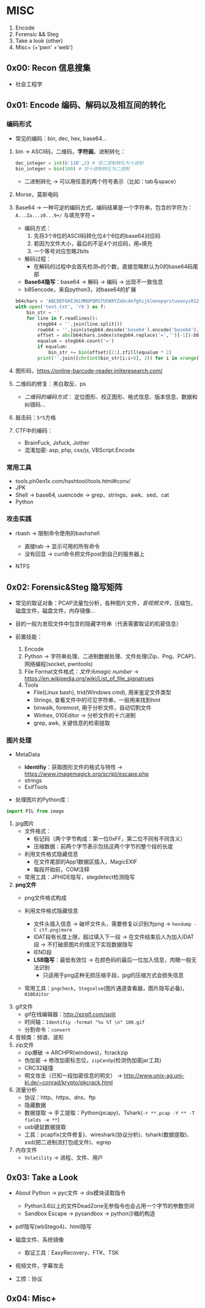 # MISC

1. Encode
2. Forensic && Steg
3. Take a look (other)
4. Misc+ (+'pwn' +'web')

## 0x00: Recon 信息搜集

- 社会工程学

## 0x01: Encode 编码、解码以及相互间的转化

### 编码形式

- 常见的编码：bin, dec, hex, base64...

1. bin &rarr; ASCII码，二维码，**字符画**。进制转化：
    ```python
    dec_integer = int(b'110',2) # 将二进制转化为十进制
    bin_integer = bin(100) # 将十进制转化为二进制
    ```
    - 二进制转化 &rarr; 可以用任意的两个符号表示（比如：tab与space）

2. Morse，莫斯电码

3. Base64 &rarr; 一种可逆的编码方式，编码结果是一个字符串，包含的字符为：`A...Za...z0...9+/` 与填充字符 `=`
    - 编码方式：
        1. 先将3个8位的ASCII码转化位4个6位的base64对应码
        2. 若因为文件大小，最后的不足4个对应码，用`=`填充
        3. 一个等号对应忽略2bits
    - 解码过程：
        - 在解码的过程中会首先检测`=`的个数，直接忽略默认为0的base64码尾部
    - **Base64隐写**：base64 &rarr; 解码 &rarr; 编码 &rarr; 出现不一致信息
    - b85encode，来自python3，对base64的扩展
    ```python
    b64chars = 'ABCDEFGHIJKLMNOPQRSTUVWXYZabcdefghijklmnopqrstuvwxyz0123456789+/'
    with open('text.txt', 'rb') as f:
        bin_str = ''
        for line in f.readlines():
            stegb64 = ''.join(line.split())
            rowb64 = ''.join(stegb64.decode('base64').encode('base64').split())
            offset = abs(b64chars.index(stegb64.replace('=','')[-1])-b64chars.index(rowb64.replace('=','')[-1]))
            equalum = stegb64.count('=')
            if equalum:
                bin_str += bin(offset)[2:].zfill(equalum * 2)
            print(''.join([chr(int(bin_str[i:i+8], 2)) for i in xrange(0, len(bin_str), 8)]))
    ```
4. 图形码，https://online-barcode-reader.inliteresearch.com/

5. 二维码的修复：黑白取反、ps
    - *二维码的编码方式*： 定位图形、校正图形、格式信息、版本信息、数据和纠错码...

6. 敲击码：`5*5`方格

7. CTF中的编码：
    - BrainFuck, Jsfuck, Jother
    - 混淆加密: asp, php, css/js, VBScript.Encode

### 常用工具

- tools.ph0en1x.com/hashtool/tools.html#conv/
- JPK
- Shell &rarr; base64, uuencode &rarr; grep、strings、awk、sed、cat
- Python

### 攻击实践

- rbash &rarr; 限制命令使用的bashshell
    - 直接tab &rarr; 显示可用的所有命令
    - 没有回显 &rarr; curl命令把文件post到自己的服务器上

- NTFS

## 0x02: Forensic&Steg 隐写矩阵

- 常见的取证对象：PCAP流量包分析，各种图片文件，*音视频文件*，压缩包，磁盘文件，磁盘文件，内存镜像...

- 目的一般为发现文件中包含的隐藏字符串（代表需要取证的机密信息）

- 前置技能：
    1. Encode
    2. Python &rarr; 字符串处理、二进制数据处理、文件处理(Zip、Png、PCAP)、网络编程(socket, pwntools)
    3. File Format文件格式：*文件头magic number* &rarr; https://en.wikipedia.org/wiki/List_of_file_signatrues
    4. Tools
        - File(Linux bash), trid(Windows cmd), 用来鉴定文件类型
        - Strings, 查看文件中的可见字符串，一般用来找到hint
        - binwalk, foremost, 用于分析文件，自动切割文件
        - Winhex, 010Editor &rarr; 分析文件的十六进制
        - grep, awk, 关键信息的检索提取

### 图片处理

- MetaData
    - **Identifiy**：获取图形文件的格式与特性 &rarr; https://www.imagemagick.org/script/escape.php
    - strings
    - ExifTools

- 处理图片的Python库：
```Python
import PIL from image
```

1. jpg图片
    - 文件格式：
        - 标记码（两个字节构成：第一位0xFF，第二位不同有不同含义）
        - 压缩数据：前两个字节表示包括这两个字节的整个段的长度
    - 利用文件格式隐藏信息
        - 在文件尾部的App1数据区插入，MagicEXIF
        - 每段开始前，COM注释
    - 常用工具：JPHIDE隐写，stegdetect检测隐写
2. **png文件**
    - png文件格式构成

    - 利用文件格式隐藏信息
        - 文件头插入信息 &rarr; 破坏文件头，需要修复以识别为png &rarr; `hexdump -C ctf.png|more`
        - IDAT段有长度上限，超过填入下一段 &rarr; 在文件结束后人为加入IDAT段 &rarr; 不打破原图片的情况下实现数据隐写
        - IEND段
        - **LSB隐写**：最低有效位 &rarr; 在颜色码的最后一位加入信息，肉眼一般无法识别
            - 只适用于png这种无损压缩手段，jpg的压缩方式会损失信息
    - 常用工具：`pngcheck`，`Stegsolve`(图片通道查看器，图片隐写必备)，`010Editor`
3. gif文件
    - gif在线编辑器：http://ezgif.com/split
    - 时间轴：`Identifiy -format "%s %T \n" 100.gif`
    - 分割命令：`convert`
4. 音频类：频谱、波形
5. zip文件
    - zip爆破 &rarr; ARCHPR(windows)，fcrackzip
    - 伪加密 &rarr; 修改加密标志位，`zipCenOp`(检测伪加密jar工具)
    - CRC32碰撞
    - 明文攻击（已知一段加密信息的明文） &rarr; http://www.unix-ag.uni-kl.de/~conrad/krypto/pkcrack.html
6. 流量分析
    - 协议：http、https、dns、ftp
    - 隐藏数据
    - 数据提取 &rarr; 手工提取：Python(pcapy)、Tshark(`-r **.pcap -Y ** -T fields -e **`)
    - usb键鼠数据提取
    - 工具：pcapfix(文件修复)、wireshark(协议分析)、tshark(数据提取)、xxd(把二进制流打包成文件)、egrep
7. 内存文件
    - `Volatility` &rarr; 进程、文件、用户

## 0x03: Take a Look

- About Python &rarr; pyc文件 &rarr; dis模块读取指令
    - Python3.6以上的文件DeadZone无参指令也会占用一个字节的参数空间
    - Sandbox Escape &rarr; pysandbox &rarr; python沙箱的构造

- pdf隐写(wbStego4)、html隐写

- 磁盘文件、系统镜像
    - 取证工具：EasyRecovery、FTK、TSK

- 视频文件，字幕攻击

- 工控：协议

## 0x04: Misc+
